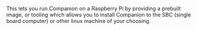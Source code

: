 This lets you run Companion on a Raspberry Pi by providing a prebuilt image, or tooling which allows you to install Companion to the SBC (single board computer) or other linux machine of your choosing.